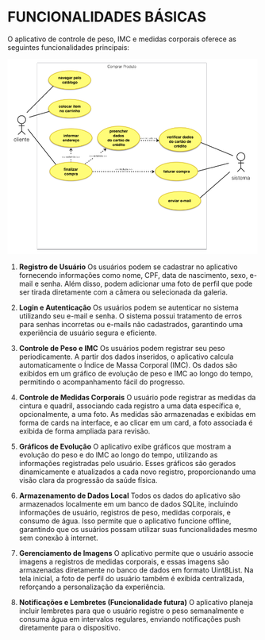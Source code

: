# FUNCIONALIDADES BÁSICAS

O aplicativo de controle de peso, IMC e medidas corporais oferece as seguintes funcionalidades principais:

<!-- Codigo para por imagens dentro da documentação -->
![Diagrama de Caso de Uso](saudeapp/docs/casodeuso.png)

1. **Registro de Usuário**
Os usuários podem se cadastrar no aplicativo fornecendo informações como nome, CPF, data de nascimento, sexo, e-mail e senha. Além disso, podem adicionar uma foto de perfil que pode ser tirada diretamente com a câmera ou selecionada da galeria.

2. **Login e Autenticação**
Os usuários podem se autenticar no sistema utilizando seu e-mail e senha. O sistema possui tratamento de erros para senhas incorretas ou e-mails não cadastrados, garantindo uma experiência de usuário segura e eficiente.

3. **Controle de Peso e IMC**
Os usuários podem registrar seu peso periodicamente. A partir dos dados inseridos, o aplicativo calcula automaticamente o Índice de Massa Corporal (IMC). Os dados são exibidos em um gráfico de evolução de peso e IMC ao longo do tempo, permitindo o acompanhamento fácil do progresso.


4. **Controle de Medidas Corporais**
O usuário pode registrar as medidas da cintura e quadril, associando cada registro a uma data específica e, opcionalmente, a uma foto. As medidas são armazenadas e exibidas em forma de cards na interface, e ao clicar em um card, a foto associada é exibida de forma ampliada para revisão.

5.  **Gráficos de Evolução**
O aplicativo exibe gráficos que mostram a evolução do peso e do IMC ao longo do tempo, utilizando as informações registradas pelo usuário. Esses gráficos são gerados dinamicamente e atualizados a cada novo registro, proporcionando uma visão clara da progressão da saúde física.

6. **Armazenamento de Dados Local**
Todos os dados do aplicativo são armazenados localmente em um banco de dados SQLite, incluindo informações de usuário, registros de peso, medidas corporais, e consumo de água. Isso permite que o aplicativo funcione offline, garantindo que os usuários possam utilizar suas funcionalidades mesmo sem conexão à internet.

7. **Gerenciamento de Imagens**
O aplicativo permite que o usuário associe imagens a registros de medidas corporais, e essas imagens são armazenadas diretamente no banco de dados em formato Uint8List. Na tela inicial, a foto de perfil do usuário também é exibida centralizada, reforçando a personalização da experiência.

8. **Notificações e Lembretes (Funcionalidade futura)**
O aplicativo planeja incluir lembretes para que o usuário registre o peso semanalmente e consuma água em intervalos regulares, enviando notificações push diretamente para o dispositivo.
